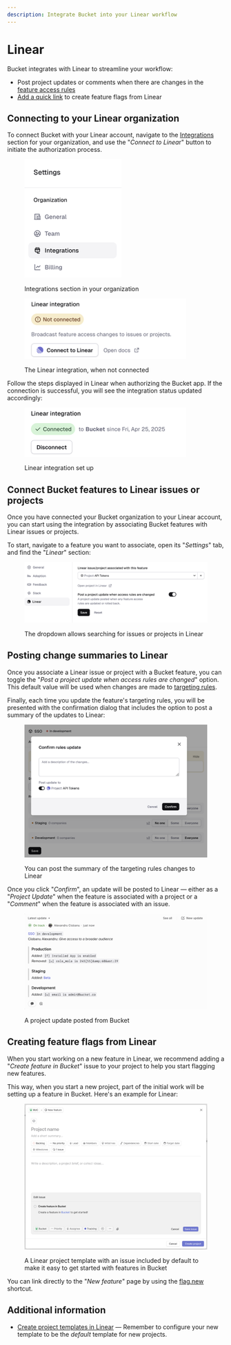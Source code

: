 ```yaml
---
description: Integrate Bucket into your Linear workflow
---
```


# Linear

Bucket integrates with Linear to streamline your workflow:

* Post project updates or comments when there are changes in the [feature access rules](../product-handbook/feature-rollouts/feature-targeting-rules.md)
* [Add a quick link](linear.md#creating-feature-flags-from-linear) to create feature flags from Linear

## Connecting to your Linear organization

To connect Bucket with your Linear account, navigate to the [Integrations ](https://app.bucket.co/envs/current/settings/org-integrations)section for your organization, and use the "_Connect to Line&#x61;_&#x72;" button to initiate the authorization process.

<figure><img src="../.gitbook/assets/image (11).png" alt="" width="225"><figcaption><p>Integrations section in your organization</p></figcaption></figure>

<figure><img src="../.gitbook/assets/image (17).png" alt="" width="375"><figcaption><p>The Linear integration, when not connected</p></figcaption></figure>

Follow the steps displayed in Linear when authorizing the Bucket app. If the connection is successful, you will see the integration status updated accordingly:

<figure><img src="../.gitbook/assets/image (13).png" alt="" width="375"><figcaption><p>Linear integration set up</p></figcaption></figure>

## Connect Bucket features to Linear issues or projects

Once you have connected your Bucket organization to your Linear account, you can start using the integration by associating Bucket features with Linear issues or projects.&#x20;

To start, navigate to a feature you want to associate, open its "_Settings_" tab, and find the "_Linear_" section:

<figure><img src="../.gitbook/assets/image (14).png" alt=""><figcaption><p>The dropdown allows searching for issues or projects in Linear</p></figcaption></figure>

## Posting change summaries to Linear

Once you associate a Linear issue or project with a Bucket feature, you can toggle the "_Post a project update when access rules are changed_" option. This default value will be used when changes are made to [targeting rules](../introduction/concepts/targeting-rules.md).

Finally, each time you update the feature's targeting rules, you will be presented with the confirmation dialog that includes the option to post a summary of the updates to Linear:

<figure><img src="../.gitbook/assets/image (15).png" alt=""><figcaption><p>You can post the summary of the targeting rules changes to Linear</p></figcaption></figure>

Once you click "_Confirm_", an update will be posted to Linear — either as a "_Project Update_" when the feature is associated with a project or a "_Comment_" when the feature is associated with an issue.

<figure><img src="../.gitbook/assets/image (18).png" alt=""><figcaption><p>A project update posted from Bucket</p></figcaption></figure>

## Creating feature flags from Linear

When you start working on a new feature in Linear, we recommend adding a "_Create feature in Bucket_"  issue to your project to help you start flagging new features.&#x20;

This way, when you start a new project, part of the initial work will be setting up a feature in Bucket. Here's an example for Linear:

<figure><img src="../.gitbook/assets/Screenshot 2024-10-10 at 14.04.34.png" alt=""><figcaption><p>A Linear project template with an issue included by default to make it easy to get started with features in Bucket</p></figcaption></figure>

You can link directly to the "_New feature_" page by using the [flag.new](https://flag.new) shortcut.

## Additional information

* [Create project templates in Linear](https://linear.app/docs/project-templates#create-templates) — Remember to configure your new template to be the _default_ template for new projects.
